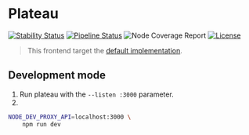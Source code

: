# Plateau

[![Stability Status](https://img.shields.io/badge/stability-work_in_progress-red.svg)](https://github.com/orangemug/stability-badges)
[![Pipeline Status](https://gitlab.com/le-garff-yoann/plateau/badges/master/pipeline.svg)](https://gitlab.com/le-garff-yoann/plateau/pipelines)
![Node Coverage Report](https://gitlab.com/le-garff-yoann/plateau/badges/master/coverage.svg?job=node:test)
[![License](https://img.shields.io/badge/License-Apache%202.0-blue.svg)](LICENSE)

> This frontend target the [default implementation](https://github.com/le-garff-yoann/plateau).

## Development mode

1. Run plateau with the `--listen :3000` parameter.
2.
```bash
NODE_DEV_PROXY_API=localhost:3000 \
    npm run dev
```
